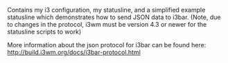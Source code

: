 Contains my i3 configuration, my statusline, and a simplified example statusline which demonstrates how to send JSON data to i3bar.
(Note, due to changes in the protocol, i3wm must be version 4.3 or newer for the statusline scripts to work)

More information about the json protocol for i3bar can be found here: http://build.i3wm.org/docs/i3bar-protocol.html
